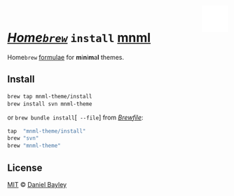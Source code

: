 [<img src="https://raw.githubusercontent.com/mnml-theme/mnml.github.io/main/img/logo.svg" width="12%" align="right">][mnml]
<br>

_[Home`brew`]_ `install` [mnml]
===============================
Home`brew` [formulae] for **m**i**n**i**m**a**l** themes.

Install
-------
~~~ sh
brew tap mnml-theme/install
brew install svn mnml-theme
~~~
or `brew bundle install`[` --file`] from _[Brewfile]_:
~~~ rb
tap  "mnml-theme/install"
brew "svn"
brew "mnml-theme"
~~~

License
-------
[MIT] © [Daniel Bayley]

[MIT]:                LICENSE.md
[Daniel Bayley]:      https://github.com/danielbayley

[mnml]:               https://github.com/mnml-theme

[home`brew`]:         https://brew.sh
[formulae]:           https://github.com/Homebrew/brew/blob/master/docs/Formula-Cookbook.md#formula-cookbook
[brewfile]:           https://github.com/Homebrew/homebrew-bundle#usage
